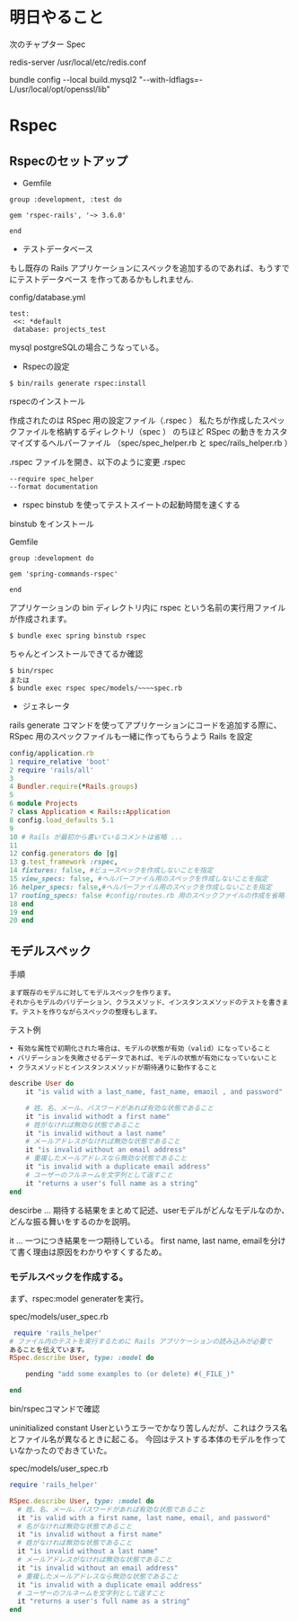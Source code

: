 # 明日やること

次のチャプター
Spec

redis-server /usr/local/etc/redis.conf

bundle config --local build.mysql2 "--with-ldflags=-L/usr/local/opt/openssl/lib"




# Rspec

## Rspecのセットアップ

* Gemfile

```
group :development, :test do

gem 'rspec-rails', '~> 3.6.0'

end
```
* テストデータベース

もし既存の Rails アプリケーションにスペックを追加するのであれば、もうすでにテストデータベース
を作ってあるかもしれません.

config/database.yml
```
test:
 <<: *default
 database: projects_test
```
mysql postgreSQLの場合こうなっている。

* Rspecの設定

```
$ bin/rails generate rspec:install
```
rspecのインストール

作成されたのは
RSpec 用の設定ファイル（.rspec ）
私たちが作成したスペックファイルを格納するディレクトリ（spec ）
のちほど RSpec の動きをカスタマイズするヘルパーファイル
（spec/spec_helper.rb と spec/rails_helper.rb ）

 .rspec ファイルを開き、以下のように変更
.rspec
 ```
--require spec_helper
--format documentation
 ```

 * rspec binstub を使ってテストスイートの起動時間を速くする

 binstub をインストール

 Gemfile
 ```
 group :development do

 gem 'spring-commands-rspec'

 end
 ```

 アプリケーションの bin ディレクトリ内に rspec という名前の実行用ファイルが作成されます。

 ```
 $ bundle exec spring binstub rspec
 ```
ちゃんとインストールできてるか確認

```
$ bin/rspec
または
$ bundle exec rspec spec/models/~~~~spec.rb
```

* ジェネレータ

rails generate コマンドを使ってアプリケーションにコードを追加する際に、RSpec 用のスペックファイルも一緒に作ってもらうよう Rails を設定

```ruby
config/application.rb
1 require_relative 'boot'
2 require 'rails/all'
3
4 Bundler.require(*Rails.groups)
5
6 module Projects
7 class Application < Rails::Application
8 config.load_defaults 5.1
9
10 # Rails が最初から書いているコメントは省略 ...
11
12 config.generators do |g|
13 g.test_framework :rspec,
14 fixtures: false, #ビュースペックを作成しないことを指定
15 view_specs: false, #ヘルパーファイル用のスペックを作成しないことを指定
16 helper_specs: false,#ヘルパーファイル用のスペックを作成しないことを指定
17 routing_specs: false #config/routes.rb 用のスペックファイルの作成を省略
18 end
19 end
20 end
```

## モデルスペック

手順
```
まず既存のモデルに対してモデルスペックを作ります。
それからモデルのバリデーション、クラスメソッド、インスタンスメソッドのテストを書きます。テストを作りながらスペックの整理もします。
```

テスト例
```
• 有効な属性で初期化された場合は、モデルの状態が有効（valid）になっていること
• バリデーションを失敗させるデータであれば、モデルの状態が有効になっていないこと
• クラスメソッドとインスタンスメソッドが期待通りに動作すること
```

```ruby
describe User do
    it "is valid with a last_name, fast_name, emaoil , and password"

    # 姓、名、メール、パスワードがあれば有効な状態であること
    it "is invalid withodt a first name"
    # 姓がなければ無効な状態であること
    it "is invalid without a last name"
    # メールアドレスがなければ無効な状態であること
    it "is invalid without an email address"
    # 重複したメールアドレスなら無効な状態であること
    it "is invalid with a duplicate email address"
    # ユーザーのフルネームを文字列として返すこと
    it "returns a user's full name as a string"
end

```
descirbe ... 期待する結果をまとめて記述、userモデルがどんなモデルなのか、どんな振る舞いをするのかを説明。

it ... 一つにつき結果を一つ期待している。
first name, last name, emailを分けて書く理由は原因をわかりやすくするため。

### モデルスペックを作成する。

まず、rspec:model generaterを実行。

spec/models/user_spec.rb

```ruby
 require 'rails_helper'
# ファイル内のテストを実行するために Rails アプリケーションの読み込みが必要で
あることを伝えています。
RSpec.describe User, type: :model do

    pending "add some examples to (or delete) #(_FILE_)"

end
```
bin/rspecコマンドで確認



 uninitialized constant Userというエラーでかなり苦しんだが、これはクラス名とファイル名が異なるときに起こる。
今回はテストする本体のモデルを作っていなかったのでおきていた。

spec/models/user_spec.rb
```ruby
require 'rails_helper'

RSpec.describe User, type: :model do
  # 姓、名、メール、パスワードがあれば有効な状態であること
  it "is valid with a first name, last name, email, and password"
  # 名がなければ無効な状態であること
  it "is invalid without a first name"
  # 姓がなければ無効な状態であること
  it "is invalid without a last name"
  # メールアドレスがなければ無効な状態であること
  it "is invalid without an email address"
  # 重複したメールアドレスなら無効な状態であること
  it "is invalid with a duplicate email address"
  # ユーザーのフルネームを文字列として返すこと
  it "returns a user's full name as a string"
end

```

